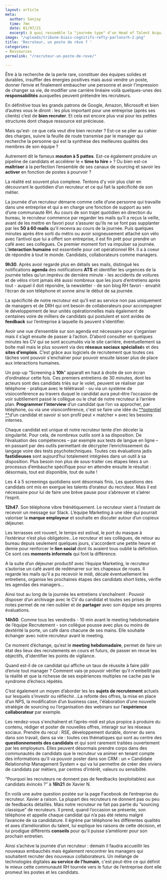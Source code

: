```yaml
---
layout: article
meta:
  author: Sanjay
  time: 7mn
  date: 01/07/21
  excerpt: A quoi ressemble la "journée type" d'un Head of Talent Acquisition
image: "/uploads/tribune-biais-cognitifs-refty-parlonsrh-2.png"
title: 'Recruteur, un poste de rêve ? '
categories:
- Ressources
permalink: "/recruteur-un-poste-de-reve/"

---
```

Être à la recherche de la perle rare, constituer des équipes solides et durables, insuffler des énergies positives mais aussi vendre un poste, donner l’envie et finalement embaucher une personne et avoir l’impression de changer sa vie, de modifier une carrière linéaire voilà quelques-unes des **responsabilités** auxquelles peuvent prétendre les recruteurs. 

En définitive tous les grands patrons de Google, Amazon, Microsoft et bien d’autres vous le diront : les plus important pour une entreprise (après ses clients) c’est de **bien recruter**. Et cela est encore plus vrai pour les petites structures dont chaque ressource est précieuse.

Mais qu'est- ce que cela veut dire bien recruter ? Est-ce se plier au cahier des charges, suivre la feuille de route transmise par le manager qui recherche la personne qui est la synthèse des meilleures qualités des membres de son équipe ? 

Autrement dit le fameux **mouton à 5 pattes**. Est-ce également produire un pipeline de candidats et accélérer le « **time to hire** » ? Ou bien est-ce **maîtriser** à la perfection l’ensemble de ses canaux de sourcing et savoir les **activer** en fonction de postes à pourvoir ?

La réalité est souvent plus complexe. Tentons d’y voir plus clair en découvrant le quotidien d’un recruteur et ce qui fait la spécificité de son métier.

La journée d’un recruteur démarre comme celle d’une personne qui travaille dans une entreprise et qui a en charge une fonction de support au sein d’une communauté RH. Au cours de son trajet quotidien en direction du bureau, le recruteur commence par regarder les mails qu’il a reçus la veille, avant de les mettre en favori pour s’assurer qu’ils ne se font pas supplanter par les **50 à 60 mails** qu’il recevra au cours de la journée. Puis quelques minutes après être sorti du métro ou avoir soigneusement attaché son vélo avec l’antivol que lui a offert son entreprise, il est fin prêt pour prendre un café avec ses collègues. Ce premier moment fort va impulser sa journée. L'**interaction humaine** est essentielle pour cet opérationnel RH. Il a à coeur de répondre à tout le monde. Candidats, collaborateurs comme managers.

**9h30**. Après avoir regardé plus en détails ses mails, distingué les notifications **agenda** des notifications **ATS** et identifier les urgences de la journée telles qu’un imprévu de dernière minute - les accidents de voitures et de vélos n’ont jamais été aussi nombreux que les jours d’entretiens après tout - auquel il doit répondre, la newsletter - de son blog RH favori - envahit l’écran de son téléphone et sonne ainsi le début de sa journée. 

La spécificité de notre recruteur est qu’il est au service non pas uniquement de managers et de DRH  qui ont besoin de collaborateurs pour accompagner le développement de leur unités opérationnelles mais également de centaines voire de milliers de candidats qui postulent et sont avides de **feedback** sur l’entreprise à laquelle ils peuvent s’identifier.

Avoir une vue d’ensemble sur son agenda est nécessaire pour s’organiser mais il s’agit ensuite de passer à l’action. D’abord consulter en quelques minutes les CV qui se sont accumulés via le site carrière, éventuellement sa boîte mail mais le plus souvent via des **réseaux sociaux spécialisé**s et des **sites d’emplois**. C’est grâce aux logiciels de recrutement que toutes ces tâches vont pouvoir s'enchaîner pour pouvoir ensuite laisser plus de place aux interactions humaines.

Un pop-up “Screening à **10h**” apparaît en haut à droite de son écran d’ordinateur cette fois. Ces premiers entretiens de 30 minutes, dont les acteurs sont des candidats triés sur le volet, peuvent se réaliser par téléphone - pratique avec le télétravail -  ou via un système de visioconférence au travers duquel le candidat aura peut-être l’occasion de voir subtilement passé le collègue ou le chat de notre recruteur à l’arrière plan.  **Programmer l’interview** d’un candidat que l’on va approcher, par téléphone, ou via une visioconférence, c'est se faire une idée du [**potentiel **](https://blog.refty.co/5-outils-pour-mesurer-potentiel-candidat/)d’un candidat et savoir si son profil peut « matcher » avec les besoins internes.

Chaque candidat est unique et notre recruteur tente d’en déceler la singularité. Pour cela, de nombreux outils sont à sa disposition. De l’évaluation des compétences – par exemple aux tests de langue en ligne – en passant par des outils permettant de décrypter l’enrichissement du langage voire des tests psychotechniques. Toutes ces évaluations jadis **fastidieuses** sont aujourd’hui totalement intégrées dans un outil à sa disposition. Plus besoin non plus de sous-traiter ces étapes liées à un processus d’embauche spécifique pour en attendre ensuite le résultat : désormais, tout est disponible, tout de suite !

Les 4 à 5 screenings quotidiens sont désormais finis. Les questions des candidats ont mis en exergue les talents d’orateur du recruteur. Mais il est nécessaire pour lui de faire une brève pause pour s’abreuver et s’aérer l’esprit. 

**12h47**. Son téléphone vibre frénétiquement. Le recruteur vient à l’instant de recevoir un message sur Slack. L’équipe Marketing à une idée qui pourrait valoriser la **marque employeur** et souhaite en discuter autour d’un copieux déjeuner. 

Les terrasses ont rouvert, le temps est estival, le port du masque à l’extérieur n’est plus obligatoire...Le recruteur et ses collègues, de retour au bureau depuis seulement quelques jours, s'accordent une petite heure et demie pour renforcer le **lien social** dont ils avaient tous oublié la définition. Ce sont ces **moments informels** qui font la différence.

A la suite d’un déjeuner productif avec l’équipe Marketing, le recruteur s’autorise un café avant de redémarrer sur les chapeaux de roues. Il regarde les mails qu’il a pu recevoir le midi, décale éventuellement les entretiens, organise les prochaines étapes des candidats short listés, vérifie les agendas des managers...

Ainsi tout au long de la journée les entretiens s'enchaînent : Pouvoir disposer d’un archivage avec le CV du candidat et toutes ses prises de notes permet de ne rien oublier et de **partager** avec son équipe ses propres évaluations. 

**14h50**. Comme tous les vendredis - 10 min avant le meeting hebdomadaire de l’équipe Recrutement - son collègue pousse avec plus ou moins de dextérité la porte, un café dans chacune de ses mains. Elle souhaite échanger avec notre recruteur avant le meeting.

Ce moment d’échange, qu’est le **meeting hebdomadaire**,  permet de faire un état des lieux des recrutements en cours et futurs, de passer en revue les objectifs, d'identifier les points de vigilance.

Quand est-il de ce candidat qui affiche un taux de réussite à faire pâlir d’envie tout manager ? Comment vais-je pouvoir vérifier qu’il n'embellit pas la réalité et que la richesse de ses expériences multiples ne cache pas le syndrome d’échecs répétés.

C’est également un moyen d’aborder les  les **sujets de recrutement** actuels sur lesquels s’investir ou réfléchir...La refonte des offres, la mise en place d’un NPS, la modification d’un business case, l'élaboration d’une nouvelle stratégie de sourcing  ou l’organisation des webinars sur l’**expérience collaborateur** par exemple.

Les rendez-vous s'enchaînent et l’après-midi est plus propice à produire du contenu, rédiger et poster de nouvelles offres, interagir sur les réseaux sociaux. Prendre du recul : RSE, développement durable, donner du sens dans son travail, dans sa vie : toutes ces thématiques qui sont au centre des **questionnements des candidats** et qui sont rarement traitées ouvertement par les employeurs. Elles peuvent désormais prendre corps dans des communautés de candidats que le recruteur va animer en tenant compte des informations qu’il va pouvoir poster dans son CRM : un « Candidate Relationship Management System » qui va lui permettre de créer des viviers de candidats par métiers, par centres d’intérêt, valeurs ou sensibilité.

“Pourquoi les recruteurs ne donnent pas de feedbacks (exploitables) aux candidats évincés  ?” à **16h21** de Xavier N.

En voilà une autre question postée sur la page Facebook de l’entreprise du recruteur. Xavier a raison. La plupart des recruteurs ne donnent pas ou peu de feedbacks détaillés. Mais notre recruteur ne fait pas partie du “sourcing classique” de recruteurs. Il prend, quand l’occasion se présente,  son téléphone et appelle chaque candidat qui n’a pas été retenu malgré l’avancée de sa candidature. Il égrène par téléphone les différentes qualités et axes d’amélioration du talent, lui explique les raisons de cette décision, et lui prodigue différents **conseils** pour qu’il puisse s’améliorer pour son prochain entretien. 

Ainsi s’achève la journée d’un recruteur : demain il faudra accueillir les nouveaux embauchés mais également rencontrer les managers qui souhaitent recruter des nouveaux collaborateurs. Un mélange de technologies digitales **au service de l'humain**, c'est peut-être ce qui définit le mieux cette communauté RH tournée vers le futur de l’entreprise dont elle promeut les postes et les candidats.